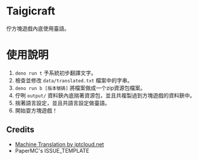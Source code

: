 # Taigicraft
佇方塊遊戲內底使用臺語。
# 使用說明
1. `deno run t` 予系統初步翻譯文字。
2. 檢查並修改 `data/translated.txt` 檔案中的字串。
3. `deno run b [版本號碼]` 將檔案做成一个zip資源包檔案。
4. 佇咧 `output/` 資料鋏內底揣著資源包，並且共複製過到方塊遊戲的資料鋏中。
5. 揣著語言設定，並且共語言設定做臺語。
6. 開始耍方塊遊戲！
## Credits
- [Machine Translation by iptcloud.net](http://tts001.iptcloud.net:8802/)
- PaperMC's ISSUE_TEMPLATE
